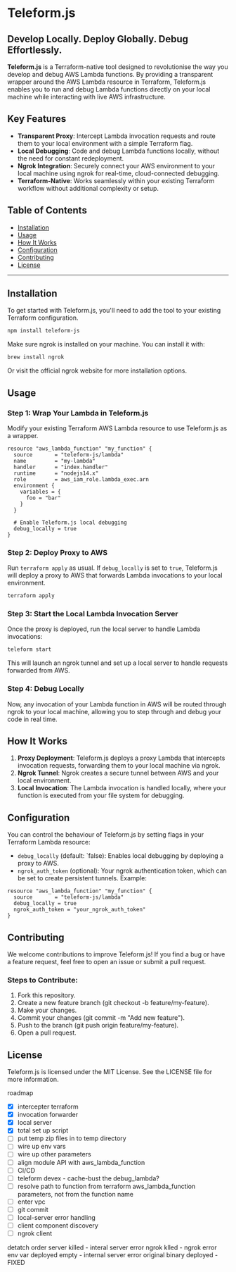 # Teleform.js

## Develop Locally. Deploy Globally. Debug Effortlessly.

**Teleform.js** is a Terraform-native tool designed to revolutionise the way you develop and debug AWS Lambda functions. By providing a transparent wrapper around the AWS Lambda resource in Terraform, Teleform.js enables you to run and debug Lambda functions directly on your local machine while interacting with live AWS infrastructure.

## Key Features

- **Transparent Proxy**: Intercept Lambda invocation requests and route them to your local environment with a simple Terraform flag.
- **Local Debugging**: Code and debug Lambda functions locally, without the need for constant redeployment.
- **Ngrok Integration**: Securely connect your AWS environment to your local machine using ngrok for real-time, cloud-connected debugging.
- **Terraform-Native**: Works seamlessly within your existing Terraform workflow without additional complexity or setup.

## Table of Contents

- [Installation](#installation)
- [Usage](#usage)
- [How It Works](#how-it-works)
- [Configuration](#configuration)
- [Contributing](#contributing)
- [License](#license)

---

## Installation

To get started with Teleform.js, you'll need to add the tool to your existing Terraform configuration.

```bash
npm install teleform-js
```

Make sure ngrok is installed on your machine. You can install it with:

```sh
brew install ngrok
```

Or visit the official ngrok website for more installation options.

## Usage
### Step 1: Wrap Your Lambda in Teleform.js
Modify your existing Terraform AWS Lambda resource to use Teleform.js as a wrapper.

```hcl
resource "aws_lambda_function" "my_function" {
  source       = "teleform-js/lambda"
  name         = "my-lambda"
  handler      = "index.handler"
  runtime      = "nodejs14.x"
  role         = aws_iam_role.lambda_exec.arn
  environment {
    variables = {
      foo = "bar"
    }
  }

  # Enable Teleform.js local debugging
  debug_locally = true
}
```
### Step 2: Deploy Proxy to AWS
Run `terraform apply` as usual. If `debug_locally` is set to `true`, Teleform.js will deploy a proxy to AWS that forwards Lambda invocations to your local environment.

```sh
terraform apply
```
### Step 3: Start the Local Lambda Invocation Server
Once the proxy is deployed, run the local server to handle Lambda invocations:

```sh 
teleform start
```
This will launch an ngrok tunnel and set up a local server to handle requests forwarded from AWS.

### Step 4: Debug Locally
Now, any invocation of your Lambda function in AWS will be routed through ngrok to your local machine, allowing you to step through and debug your code in real time.

## How It Works
1. **Proxy Deployment**: Teleform.js deploys a proxy Lambda that intercepts invocation requests, forwarding them to your local machine via ngrok.
1. **Ngrok Tunnel**: Ngrok creates a secure tunnel between AWS and your local environment.
1. **Local Invocation**: The Lambda invocation is handled locally, where your function is executed from your file system for debugging.
## Configuration
You can control the behaviour of Teleform.js by setting flags in your Terraform Lambda resource:

- `debug_locally` (default: `false): Enables local debugging by deploying a proxy to AWS.
- `ngrok_auth_token` (optional): Your ngrok authentication token, which can be set to create persistent tunnels.
Example:

```hcl
resource "aws_lambda_function" "my_function" {
  source       = "teleform-js/lambda"
  debug_locally = true
  ngrok_auth_token = "your_ngrok_auth_token"
}
```
## Contributing
We welcome contributions to improve Teleform.js! If you find a bug or have a feature request, feel free to open an issue or submit a pull request.

### Steps to Contribute:
1. Fork this repository.
1. Create a new feature branch (git checkout -b feature/my-feature).
1. Make your changes.
1. Commit your changes (git commit -m "Add new feature").
1. Push to the branch (git push origin feature/my-feature).
1. Open a pull request.
## License
Teleform.js is licensed under the MIT License. See the LICENSE file for more information.


roadmap

- [x] intercepter terraform
- [x] invocation forwarder
- [x] local server
- [x] total set up script
- [ ] put temp zip files in to temp directory
- [ ] wire up env vars
- [ ] wire up other parameters
- [ ] align module API with aws_lambda_function
- [ ] CI/CD
- [ ] teleform devex - cache-bust the debug_lambda?
- [ ] resolve path to function from terraform aws_lambda_function parameters, not from the function name
- [ ] enter vpc
- [ ] git commit
- [ ] local-server error handling
- [ ] client component discovery
- [ ] ngrok client

detatch order
server killed - interal server error
ngrok klled - ngrok error
env var deployed empty - internal server error
original binary deployed - FIXED 